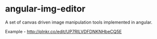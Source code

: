 angular-img-editor
==================

A set of canvas driven image manipulation tools implemented in angular.

Example - http://plnkr.co/edit/UP7RILVDFDNKNHbeCQ5E